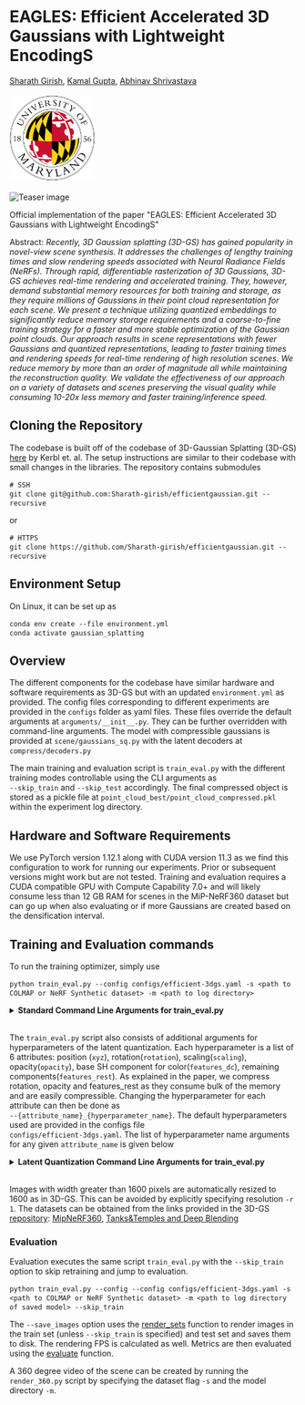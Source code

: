 # EAGLES: Efficient Accelerated 3D Gaussians with Lightweight EncodingS
[Sharath Girish](https://sharath-girish.github.io/), [Kamal Gupta](https://kampta.github.io/), [Abhinav Shrivastava](https://www.cs.umd.edu/~abhinav/) <br><br>
<img src="assets/umd.png" width="150"><br><br>
![Teaser image](assets/teaser.png)

Official implementation of the paper "EAGLES: Efficient Accelerated 3D Gaussians with Lightweight EncodingS"

Abstract: *Recently, 3D Gaussian splatting (3D-GS) has gained popularity in novel-view scene synthesis. It addresses the challenges of lengthy training times and slow rendering speeds associated with Neural Radiance Fields (NeRFs). Through rapid, differentiable rasterization of 3D Gaussians, 3D-GS achieves real-time rendering and accelerated training. They, however, demand substantial memory resources for both training and storage, as they require millions of Gaussians in their point cloud representation for each scene. We present a technique utilizing quantized embeddings to significantly reduce memory storage requirements and a coarse-to-fine training strategy for a faster and more stable optimization of the Gaussian point clouds. Our approach results in scene representations with fewer Gaussians and quantized representations, leading to faster training times and rendering speeds for real-time rendering of high resolution scenes. We reduce memory by more than an order of magnitude all while maintaining the reconstruction quality. We validate the effectiveness of our approach on a variety of datasets and scenes preserving the visual quality while consuming 10-20x less memory and faster training/inference speed.*

## Cloning the Repository
The codebase is built off of the codebase of 3D-Gaussian Splatting (3D-GS) [here](https://github.com/graphdeco-inria/gaussian-splatting) by Kerbl et. al. The setup instructions are similar to their codebase with small changes in the libraries.
The repository contains submodules 
```shell
# SSH
git clone git@github.com:Sharath-girish/efficientgaussian.git --recursive
```
or
```shell
# HTTPS
git clone https://github.com/Sharath-girish/efficientgaussian.git --recursive
```

## Environment Setup

On Linux, it can be set up as
```shell
conda env create --file environment.yml
conda activate gaussian_splatting
```

## Overview

The different components for the codebase have similar hardware and software requirements as 3D-GS but with an updated ```environment.yml``` as provided. The config files corresponding to different experiments are provided in the ```configs``` folder as yaml files. These files override the default arguments at ```arguments/__init__.py```. They can be further overridden with command-line arguments. The model with compressible gaussians is provided at ```scene/gaussians_sq.py``` with the latent decoders at ```compress/decoders.py```

The main training and evaluation script is ```train_eval.py``` with the different training modes controllable using the CLI arguments as <br>
```--skip_train``` and ```--skip_test``` accordingly.
The final compressed object is stored as a pickle file at ```point_cloud_best/point_cloud_compressed.pkl``` within the experiment log directory.

## Hardware and Software Requirements

We use PyTorch version 1.12.1 along with CUDA version 11.3 as we find this configuration to work for running our experiments. Prior or subsequent versions might work but are not tested.
Training and evaluation requires a CUDA compatible GPU with Compute Capability 7.0+ and will likely consume less than 12 GB RAM for scenes in the MiP-NeRF360 dataset but can go up when also evaluating or if more Gaussians are created based on the densification interval.

## Training and Evaluation commands
To run the training optimizer, simply use

```shell
python train_eval.py --config configs/efficient-3dgs.yaml -s <path to COLMAP or NeRF Synthetic dataset> -m <path to log directory>
```

<details>
<summary><span style="font-weight: bold;">Standard Command Line Arguments for train_eval.py</span></summary>

  #### --config
  Path to the config file which loads the default arguments of the experiment setup
  
  #### --source_path / -s
  Path to the source directory containing a COLMAP or Synthetic NeRF data set.
  #### --model_path / -m 
  Path where the trained model should be stored (```output/<random>``` by default).
  #### --images / -i
  Alternative subdirectory for COLMAP images (```images``` by default).
  #### --resolution / -r
  Specifies resolution of the loaded images before training. If provided ```1, 2, 4``` or ```8```, uses original, 1/2, 1/4 or 1/8 resolution, respectively. For all other values, rescales the width to the given number while maintaining image aspect. **If not set and input image width exceeds 1.6K pixels, inputs are automatically rescaled to this target.**
  #### --data_device
  Specifies where to put the source image data, ```cuda``` by default, recommended to use ```cpu``` if training on large/high-resolution dataset, will reduce VRAM consumption, but slightly slow down training. Thanks to [HrsPythonix](https://github.com/HrsPythonix).
  #### --white_background / -w
  Add this flag to use white background instead of black (default), e.g., for evaluation of NeRF Synthetic dataset.
  #### --sh_degree
  Order of spherical harmonics to be used (no larger than 3). ```3``` by default.
  #### --convert_SHs_python
  Flag to make pipeline compute forward and backward of SHs with PyTorch instead of ours.
  #### --convert_cov3D_python
  Flag to make pipeline compute forward and backward of the 3D covariance with PyTorch instead of ours.
  #### --retrain
  Rerun training even if the completed checkpoint object is present in the experiment logs
  #### --retest
  Rerun testing even if previously evaluated
  #### --skip_train
  Skip training phase
  #### --skip_test
  Skip testing phase
  #### --save_images
  Save images during evaluation stage of the train or test camera set
  #### --delete_pc
  Do not store the trained point cloud at the end (if only obtaining metrics for the run)
  #### --iterations
  Number of total iterations to train for, ```30_000``` by default.
  #### --quiet 
  Flag to omit any text written to standard out pipe. 
  #### --feature_lr
  Spherical harmonics features learning rate, ```0.0025``` by default.
  #### --opacity_lr
  Opacity learning rate, ```0.05``` by default.
  #### --scaling_lr
  Scaling learning rate, ```0.005``` by default.
  #### --rotation_lr
  Rotation learning rate, ```0.001``` by default.
  #### --position_lr_max_steps
  Number of steps (from 0) where position learning rate goes from ```initial``` to ```final```. ```30_000``` by default.
  #### --position_lr_init
  Initial 3D position learning rate, ```0.00016``` by default.
  #### --position_lr_final
  Final 3D position learning rate, ```0.0000016``` by default.
  #### --position_lr_delay_mult
  Position learning rate multiplier (cf. Plenoxels), ```0.01``` by default. 
  #### --densify_from_iter
  Iteration where densification starts, ```500``` by default. 
  #### --densify_until_iter
  Iteration where densification stops, ```15_000``` by default.
  #### --densify_grad_threshold
  Limit that decides if points should be densified based on 2D position gradient, ```0.0002``` by default.
  #### --densification_interval
  How frequently to densify, ```100``` (every 100 iterations) by default.
  #### --opacity_reset_interval
  How frequently to reset opacity, ```3_000``` by default. 
  #### --lambda_dssim
  Influence of SSIM on total loss from 0 to 1, ```0.2``` by default. 
  #### --percent_dense
  Percentage of scene extent (0--1) a point must exceed to be forcibly densified, ```0.01``` by default.

</details>
<br>

The ```train_eval.py``` script also consists of additional arguments for hyperparameters of the latent quantization.
Each hyperparameter is a list of 6 attributes: position (```xyz```), rotation(```rotation```), scaling(```scaling```), opacity(```opacity```), base SH component for color(```features_dc```), remaining components(```features_rest```).
As explained in the paper, we compress rotation, opacity and features_rest as they consume bulk of the memory and are easily compressible. Changing the hyperparameter for each attribute can then be done as <br>
```--{attribute_name}_{hyperparameter_name}```. The default hyperparameters used are provided in the configs file
<br>
```configs/efficient-3dgs.yaml```. The list of hyperparameter name arguments for any given ```attribute_name``` is given below

<details>
<summary><span style="font-weight: bold;">Latent Quantization Command Line Arguments for train_eval.py</span></summary>

  #### --{attribute_name}_quant_type
  Quantization type for the attribute. Set to ```none``` to disable or ```sq``` to quantize
  #### --{attribute_name}_latent_dim
  Dimension of the latents
  #### --{attribute_name}_ldec_std
  Standard deviation for initialization of latent decoder parameters
  #### --{attribute_name}_lr_scaling
  LR scaling coefficient of the latents compared to the default uncompressed attribute learning rate.
  #### --{attribute_name}_ldecs_lr
  LR of the latent decoder parameters
  #### --{attribute_name}_latent_scale_norm
  Scaling the learning rate of the latents based on the decoder norm. Set to ```none``` for no scaling and ```div``` to divide learning rate by the decoder norm (typically faster, stable training)
  #### --{attribute_name}_ldecode_matrix
  Type of decode matrix. Set to ```learnable``` for fully learning decoder matrix parameters and ```dft``` to use DFT basis with learnable scaling coefficients.
 
</details>
<br>

Images with width greater than 1600 pixels are automatically resized to 1600 as in 3D-GS. This can be avoided by explicitly specifying resolution ```-r 1```.
The datasets can be obtained from the links provided in the 3D-GS [repository](https://github.com/graphdeco-inria/gaussian-splatting): [MipNeRF360](https://jonbarron.info/mipnerf360/), [Tanks&Temples and Deep Blending](https://repo-sam.inria.fr/fungraph/3d-gaussian-splatting/datasets/input/tandt_db.zip)

### Evaluation
Evaluation executes the same script ```train_eval.py``` with the ```--skip_train``` option to skip retraining and jump to evaluation.
```shell
python train_eval.py --config --config configs/efficient-3dgs.yaml -s <path to COLMAP or NeRF Synthetic dataset> -m <path to log directory of saved model> --skip_train
```
The ```--save_images``` option uses the [render_sets](https://github.com/Sharath-girish/sparse_splat/blob/caacb18f73604f1b571011907a512c3168052832/train_eval.py#L423) function to render images in the train set (unless ```--skip_train``` is specified) and test set and saves them to disk. The rendering FPS is calculated as well. 
Metrics are then evaluated using the [evaluate](https://github.com/Sharath-girish/sparse_splat/blob/caacb18f73604f1b571011907a512c3168052832/train_eval.py#L496) function.

A 360 degree video of the scene can be created by running the ```render_360.py``` script by specifying the dataset flag ```-s``` and the model directory ```-m```.
